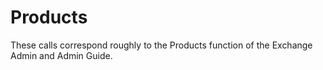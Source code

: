 # Products

These calls correspond roughly to the Products function of the Exchange Admin and Admin Guide.






